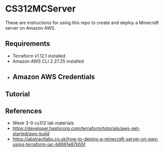 # CS312MCServer
These are instructions for using this repo to create and deploy a Minecraft server on Amazon AWS.

## Requirements
- Terraform v1.12.1 installed
- Amazon AWS CLI 2.27.25 installed
- Amazon AWS Credentials
  - 

## Tutorial

## References
- Week 3-9 cs312 lab materials
- https://developer.hashicorp.com/terraform/tutorials/aws-get-started/aws-build
- https://abstractlabs.co.uk/how-to-deploy-a-minecraft-server-on-aws-using-terraform-iac-b8691e87b55f
